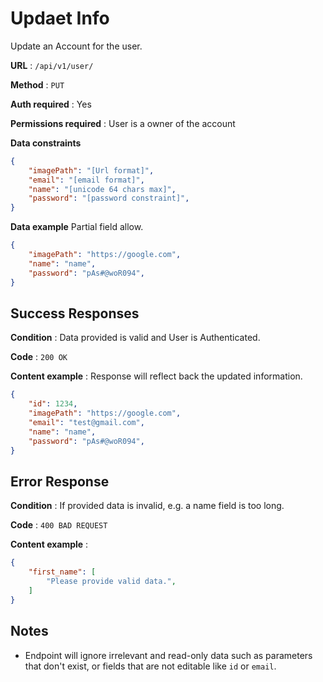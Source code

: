 # Updaet Info

Update an Account for the user.

**URL** : `/api/v1/user/`

**Method** : `PUT`

**Auth required** : Yes

**Permissions required** : User is a owner of the account

**Data constraints**

```json
{
    "imagePath": "[Url format]",
    "email": "[email format]",
    "name": "[unicode 64 chars max]",
    "password": "[password constraint]",
}
```

**Data example** Partial field allow.

```json
{
    "imagePath": "https://google.com",
    "name": "name",
    "password": "pAs#@woR094",
}
```

## Success Responses

**Condition** : Data provided is valid and User is Authenticated.

**Code** : `200 OK`

**Content example** : Response will reflect back the updated information.

```json
{
    "id": 1234,
    "imagePath": "https://google.com",
    "email": "test@gmail.com",
    "name": "name",
    "password": "pAs#@woR094",
}
```

## Error Response

**Condition** : If provided data is invalid, e.g. a name field is too long.

**Code** : `400 BAD REQUEST`

**Content example** :

```json
{
    "first_name": [
        "Please provide valid data.",
    ]
}
```

## Notes

* Endpoint will ignore irrelevant and read-only data such as parameters that
  don't exist, or fields that are not editable like `id` or `email`.